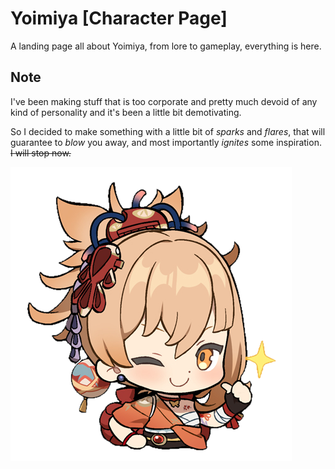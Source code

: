 # Yoimiya [Character Page]
A landing page all about Yoimiya, from lore to gameplay, everything is here.

## Note
I've been making stuff that is too corporate and pretty much devoid of any kind of personality and it's been a little bit demotivating.

So I decided to make something with a little bit of *sparks* and *flares*, that will guarantee to *blow* you away, and most importantly *ignites* some inspiration. ~~I will stop now.~~

![Yoi-Wink](media/images/chibi-yoi-smile.png)